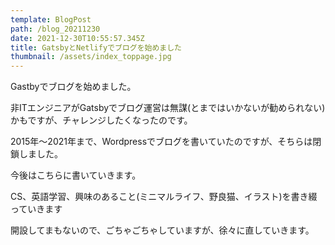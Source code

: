 ```yaml
---
template: BlogPost
path: /blog_20211230
date: 2021-12-30T10:55:57.345Z
title: GatsbyとNetlifyでブログを始めました
thumbnail: /assets/index_toppage.jpg
---
```

Gastbyでブログを始めました。

非ITエンジニアがGatsbyでブログ運営は無謀(とまではいかないが勧められない)かもですが、チャレンジしたくなったのです。

2015年～2021年まで、Wordpressでブログを書いていたのですが、そちらは閉鎖しました。

今後はこちらに書いていきます。

CS、英語学習、興味のあること(ミニマルライフ、野良猫、イラスト)を書き綴っていきます

開設してまもないので、ごちゃごちゃしていますが、徐々に直していきます。
